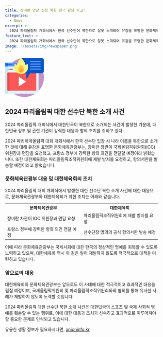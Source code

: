 ```yaml
---
title: 장미란 면담 신청 북한 한국 황당 사고!
categories:
  - News
excerpt: >
  2024 파리올림픽 개회식에서 한국 선수단이 북한으로 잘못 소개되어 유감을 표명한 문화체육관광부. 장내 대표는 IOC 위원장과 면담을 요청하고, 대한체육회는 재발 방지를 요청하는 항의서한을 발송할 예정. 현지 아나운서가 한국을 북한으로 소개하자 정부 차원에서 프랑스에 강력한 항의를 전달할 것을 외교부에 요청. 대한체육회는 IOC와 파리올림픽조직위원회를 만나 항의 의견을 전달하고 재발 방지를 요청할 계획.
feature_text: >
  2024 파리올림픽 개회식에서 한국 선수단이 북한으로 잘못 소개되어 유감을 표명한 문화체육관광부. 장내 대표는 IOC 위원장과 면담을 요청하고, 대한체육회는 재발 방지를 요청하는 항의서한을 발송할 예정. 현지 아나운서가 한국을 북한으로 소개하자 정부 차원에서 프랑스에 강력한 항의를 전달할 것을 외교부에 요청. 대한체육회는 IOC와 파리올림픽조직위원회를 만나 항의 의견을 전달하고 재발 방지를 요청할 계획.
image: '/assets/img/newspaper.png'
---
```


<p><img src="/assets/img/news.png" alt="rentncar 속보" /></p>

<h2 data-ke-size="size26">2024 파리올림픽 대한 선수단 북한 소개 사건</h2>

<p>2024 파리올림픽 개회식에서 대한민국이 북한으로 소개되는 사건이 발생한 가운데, 대한민국 정부 및 관련 기관이 강력한 대응과 항의 조치를 취하고 있다.</p>

<p data-ke-size="size16">2024 파리하계올림픽 대회 개회식에서 한국 선수단 입장 시 나라 이름을 북한으로 소개한 것에 대해 유감을 표명한 문화체육관광부는, 장미란 장관이 국제올림픽위원회(IOC) 위원장과 면담을 요청했고, 프랑스 정부에 강력한 항의 의견을 전달할 예정이라 밝혔습니다. 또한 대한체육회는 파리올림픽조직위원회에 재발 방지를 요청하고, 항의서한을 발송할 예정이라고 밝혔습니다.</p>

<h3 data-ke-size="size24">문화체육관광부 대응 및 대한체육회의 조치</h3>

<p>2024 파리올림픽 대회 개회식에서 발생한 대한 선수단 북한 소개 사건에 대한 대응으로, 문화체육관광부와 대한체육회가 취한 조치는 아래와 같습니다.</p>

<table>
   <colgroup>
   <col width="50%" />
   <col width="50%" />
   </colgroup>
   <tbody>
      <tr>
         <td style="text-align: center; height: 17px;"><b>문화체육관광부</b></td>
         <td style="text-align: center; height: 17px;"><b>대한체육회</b></td>
      </tr>
      <tr>
         <td style="text-align: left;">장미란 차관이 IOC 위원장과 면담 요청</td>
         <td style="text-align: left;">파리올림픽조직위원회에 재발 방지를 요청</td>
      </tr>
      <tr>
         <td style="text-align: left;">프랑스 정부에 강력한 항의 의견 전달 예정</td>
         <td style="text-align: left;">선수단장 명의의 공식 항의서한 발송 예정</td>
      </tr>
   </tbody>
</table>

<p data-ke-size="size16">이에 따라 문화체육관광부는 국제사회에 대한 한국의 정상적인 명예를 회복할 수 있도록 노력하고 있으며, 대한체육회 역시 이 같은 일이 재발하지 않도록 적극적으로 대책을 마련하고 있습니다.</p>

<h3 data-ke-size="size24">앞으로의 대응</h3>

<p>대한체육회와 문화체육관광부는 앞으로도 이 사태에 대한 적극적이고 효과적인 대응을 펼칠 예정이며, 국제올림픽위원회 및 파리올림픽조직위원회와의 협의를 통해 유사한 사례가 재발하지 않도록 노력할 것입니다.</p>

<p data-ke-size="size16">2024 파리올림픽 대한 선수단 북한 소개 사건은 대한민국의 스포츠 및 국제 사회적 명예를 훼손할 수 있는 행위로, 이에 대한 대응과 조치가 신속하고 효과적으로 이루어져야 할 중요한 문제로 인식되고 있습니다.</p>
유용한 생활 정보가 필요하시다면, <a href="https://onioninfo.kr" rel="dofollow">onioninfo.kr</a>



